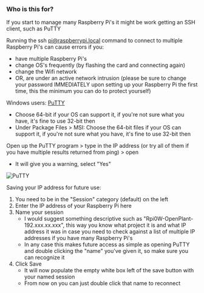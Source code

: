 ### Who is this for?
If you start to manage many Raspberry Pi's it might be work getting an SSH client, such as PuTTY

Running the ssh pi@raspberrypi.local command to connect to multiple Raspberry Pi's can cause errors if you:
- have multiple Raspberry Pi's
- change OS's frequently (by flashing the card and connecting again)
- change the Wifi network
- OR, are under an active network intrusion (please be sure to change your password IMMEDIATELY upon setting up your Raspberry Pi the first time, this the minimum you can do to protect yourself)

Windows users: [PuTTY](https://www.chiark.greenend.org.uk/~sgtatham/putty/latest.html)
- Choose 64-bit if your OS can support it, if you're not sure what you have, it's fine to use 32-bit then
- Under Package Files > MSI: Choose the 64-bit files if your OS can support it, if you're not sure what you have, it's fine to use 32-bit then

Open up the PuTTY program > type in the IP address (or try all of them if you have multiple results returned from ping) > open
  - It will give you a warning, select "Yes"

![PuTTY](https://helpdesk.it.helsinki.fi/sites/default/files/styles/full_content/public/thumbnails/image/putty_asetukset_2.jpg?itok=XLqXacVj)

Saving your IP address for future use:
1. You need to be in the "Session" category (default) on the left
2. Enter the IP address of your Raspberry Pi here
3. Name your session
     - I would suggest something descriptive such as "Rpi0W-OpenPlant-192.xxx.xx.xxx", this way you know what project it is and what IP address it was in case you need to check against a list of multiple IP addresses if you have many Raspberry Pi's
      - In any case this makes future access as simple as opening PuTTY and double clicking the "name" you've given it, so make sure you can recognize it
4. Click Save
      - It will now populate the empty white box left of the save button with your named session
     - From now on you can just double click that name to reconnect 
  
